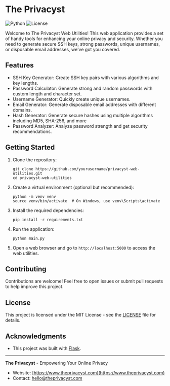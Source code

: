 # The Privacyst

![Python](https://img.shields.io/badge/Python-3.8%20%7C%203.9%20%7C%203.10-blue)
![License](https://img.shields.io/badge/License-MIT-green)

Welcome to The Privacyst Web Utilities! This web application provides a set of handy tools for enhancing your online privacy and security. Whether you need to generate secure SSH keys, strong passwords, unique usernames, or disposable email addresses, we've got you covered.

## Features

- SSH Key Generator: Create SSH key pairs with various algorithms and key lengths.
- Password Calculator: Generate strong and random passwords with custom length and character set.
- Username Generator: Quickly create unique usernames.
- Email Generator: Generate disposable email addresses with different domains.
- Hash Generator: Generate secure hashes using multiple algorithms including MD5, SHA-256, and more
- Password Analyzer: Analyze password strength and get security recommendations.

## Getting Started

1. Clone the repository:

   ```shell
   git clone https://github.com/yourusername/privacyst-web-utilities.git
   cd privacyst-web-utilities
   ```

2. Create a virtual environment (optional but recommended):

   ```shell
   python -m venv venv
   source venv/bin/activate  # On Windows, use venv\Scripts\activate
   ```

3. Install the required dependencies:

   ```shell
   pip install -r requirements.txt
   ```

4. Run the application:

   ```shell
   python main.py
   ```

5. Open a web browser and go to `http://localhost:5000` to access the web utilities.

## Contributing

Contributions are welcome! Feel free to open issues or submit pull requests to help improve this project.

## License

This project is licensed under the MIT License - see the [LICENSE](LICENSE) file for details.

## Acknowledgments

- This project was built with [Flask](https://flask.palletsprojects.com/).

---

**The Privacyst** - Empowering Your Online Privacy
- Website: [https://www.theprivacyst.com](https://www.theprivacyst.com)
- Contact: [hello@theprivacyst.com](mailto:hello@theprivacyst.com)

